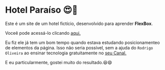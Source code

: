 # Hotel Paraíso 😍🚀
 Este é um site de um hotel fictício, 
 desenvolvido para aprender **FlexBox**.
 
 Voceê pode acessá-lo clicando <a href="https://joaovsj.github.io/Hotel/View">aqui.</a>

Eu fiz ele já tem um bom tempo quando estava estudando posicionamenteo de elementos da página.
Isso não seria possível, sem a ajuda do `Rodrigo Oliveira` ao ensinar tecnologia gratuitamente no [seu Canal.](https://www.youtube.com/c/NodeStudioTreinamentos/playlists)

E eu particularmente, gostei muito do resultado.😆😄
